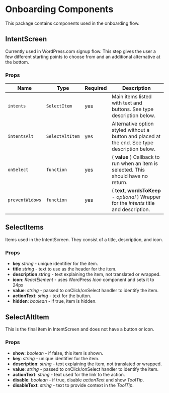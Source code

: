 # Onboarding Components

This package contains components used in the onboarding flow.

## IntentScreen

Currently used in WordPress.com signup flow. This step gives the user a few different starting points to choose from and an additional alternative at the bottom.

### Props

| Name            | Type            | Required | Description                                                                                  |
| --------------- | --------------- | -------- | -------------------------------------------------------------------------------------------- |
| `intents`       | `SelectItem`    | yes      | Main items listed with text and buttons. See type description below.                         |
| `intentsAlt`    | `SelectAltItem` | yes      | Alternative option styled without a button and placed at the end. See type description below.|
| `onSelect`      | `function`      | yes      | ( **value** ) Callback to run when an item is selected. This should have no return.          |
| `preventWidows` | `function`      | yes      | ( **text, wordsToKeep** - _optional_ )  Wrapper for the _intents_ title and description.     |

## SelectItems

Items used in the IntentScreen. They consist of a title, description, and icon.

### Props

- **key** _string_ - unique identifier for the item.
- **title** _string_ - text to use as the header for the item.
- **description** _string_ - text explaining the item, not translated or wrapped.
- **icon**: _ReactElement_ - uses WordPress _Icon_ component and sets it to 24px
- **value**: _string_ - passed to onClick/onSelect handler to identify the item.
- **actionText**: _sring_ - text for the button.
- **hidden**: _boolean_ - if true, item is hidden.

## SelectAltItem

This is the final item in IntentScreen and does not have a button or icon.

### Props

- **show**: _boolean_ - if false, this item is shown.
- **key**: _string_ - unique identifier for the item.
- **description**: _string_ - text explaining the item, not translated or wrapped.
- **value**: _string_ - passed to onClick/onSelect handler to identify the item.
- **actionText**: _string_ - text used for the link to the action.
- **disable**: _boolean_ - if true, disable _actionText_ and show _ToolTip_.
- **disableText**: _string_ - text to provide context in the _ToolTip_.
